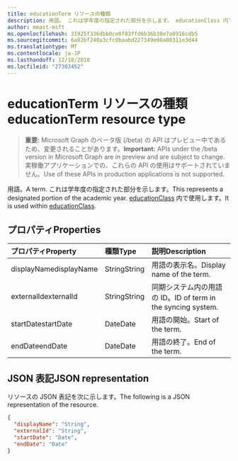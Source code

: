 ```yaml
---
title: educationTerm リソースの種類
description: 用語。 これは学年度の指定された部分を示します。 educationClass 内で使用します。
author: mmast-msft
ms.openlocfilehash: 31925f336dbb0ce0f83ffd6b36b38e7a0916cdb5
ms.sourcegitcommit: 6a82bf240a3cfc0baabd227349e08a08311e3d44
ms.translationtype: MT
ms.contentlocale: ja-JP
ms.lasthandoff: 12/18/2018
ms.locfileid: "27303452"
---
```

# <a name="educationterm-resource-type"></a><span data-ttu-id="af8e9-105">educationTerm リソースの種類</span><span class="sxs-lookup"><span data-stu-id="af8e9-105">educationTerm resource type</span></span>

> <span data-ttu-id="af8e9-106">**重要:** Microsoft Graph のベータ版 (/beta) の API はプレビュー中であるため、変更されることがあります。</span><span class="sxs-lookup"><span data-stu-id="af8e9-106">**Important:** APIs under the /beta version in Microsoft Graph are in preview and are subject to change.</span></span> <span data-ttu-id="af8e9-107">実稼働アプリケーションでの、これらの API の使用はサポートされていません。</span><span class="sxs-lookup"><span data-stu-id="af8e9-107">Use of these APIs in production applications is not supported.</span></span>

<span data-ttu-id="af8e9-108">用語。</span><span class="sxs-lookup"><span data-stu-id="af8e9-108">A term.</span></span> <span data-ttu-id="af8e9-109">これは学年度の指定された部分を示します。</span><span class="sxs-lookup"><span data-stu-id="af8e9-109">This represents a designated portion of the academic year.</span></span> <span data-ttu-id="af8e9-110">[educationClass](educationclass.md) 内で使用します。</span><span class="sxs-lookup"><span data-stu-id="af8e9-110">It is used within [educationClass](educationclass.md).</span></span>

## <a name="properties"></a><span data-ttu-id="af8e9-111">プロパティ</span><span class="sxs-lookup"><span data-stu-id="af8e9-111">Properties</span></span>
| <span data-ttu-id="af8e9-112">プロパティ</span><span class="sxs-lookup"><span data-stu-id="af8e9-112">Property</span></span>     | <span data-ttu-id="af8e9-113">種類</span><span class="sxs-lookup"><span data-stu-id="af8e9-113">Type</span></span>   |<span data-ttu-id="af8e9-114">説明</span><span class="sxs-lookup"><span data-stu-id="af8e9-114">Description</span></span>|
|:---------------|:--------|:----------|
|<span data-ttu-id="af8e9-115">displayName</span><span class="sxs-lookup"><span data-stu-id="af8e9-115">displayName</span></span>| <span data-ttu-id="af8e9-116">String</span><span class="sxs-lookup"><span data-stu-id="af8e9-116">String</span></span>| <span data-ttu-id="af8e9-117">用語の表示名。</span><span class="sxs-lookup"><span data-stu-id="af8e9-117">Display name of the term.</span></span>| 
|<span data-ttu-id="af8e9-118">externalId</span><span class="sxs-lookup"><span data-stu-id="af8e9-118">externalId</span></span>|<span data-ttu-id="af8e9-119">String</span><span class="sxs-lookup"><span data-stu-id="af8e9-119">String</span></span>| <span data-ttu-id="af8e9-120">同期システム内の用語の ID。</span><span class="sxs-lookup"><span data-stu-id="af8e9-120">ID of term in the syncing system.</span></span>|
|<span data-ttu-id="af8e9-121">startDate</span><span class="sxs-lookup"><span data-stu-id="af8e9-121">startDate</span></span>|<span data-ttu-id="af8e9-122">Date</span><span class="sxs-lookup"><span data-stu-id="af8e9-122">Date</span></span>|<span data-ttu-id="af8e9-123">用語の開始。</span><span class="sxs-lookup"><span data-stu-id="af8e9-123">Start of the term.</span></span>|
|<span data-ttu-id="af8e9-124">endDate</span><span class="sxs-lookup"><span data-stu-id="af8e9-124">endDate</span></span>|<span data-ttu-id="af8e9-125">Date</span><span class="sxs-lookup"><span data-stu-id="af8e9-125">Date</span></span>|<span data-ttu-id="af8e9-126">用語の終了。</span><span class="sxs-lookup"><span data-stu-id="af8e9-126">End of the term.</span></span>|

## <a name="json-representation"></a><span data-ttu-id="af8e9-127">JSON 表記</span><span class="sxs-lookup"><span data-stu-id="af8e9-127">JSON representation</span></span>

<span data-ttu-id="af8e9-128">リソースの JSON 表記を次に示します。</span><span class="sxs-lookup"><span data-stu-id="af8e9-128">The following is a JSON representation of the resource.</span></span>

<!-- {
  "blockType": "resource",
  "optionalProperties": [

  ],
  "@odata.type": "microsoft.graph.educationTerm"
}-->

```json
{
  "displayName": "String",
  "externalId": "String",
  "startDate": "Date",
  "endDate": "Date"
}
```

<!-- uuid: 4e9d671f-3068-4e09-aba2-b39e81a0e452
2015-10-25 14:57:30 UTC -->
<!-- {
  "type": "#page.annotation",
  "description": "educationTerm resource",
  "keywords": "",
  "section": "documentation",
  "tocPath": ""
}-->